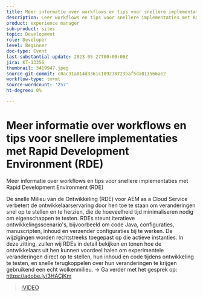 ```yaml
---
title: Meer informatie over workflows en tips voor snellere implementaties met Rapid Development Environment (RDE)
description: Leer workflows en tips voor snellere implementaties met Rapid Development Environment (RDE) Rapid Development Environment (RDE) voor AEM as a Cloud Service verbetering van de ontwikkelaarservaring door ze in staat te stellen wijzigingen snel te implementeren en te evalueren, waardoor de benodigde tijd voor het testen van functies tot een minimum wordt beperkt. RDEs steunt iteratieve ontwikkelingsscenario's, bijvoorbeeld om code Java, configuraties, manuscripten, inhoud en verzender configuraties bij te werken. De wijzigingen worden rechtstreeks toegepast op die actieve instanties. In deze zitting, zullen wij RDEs in detail bekijken en tonen hoe de ontwikkelaars uit hen kunnen voordeel halen om experimentele veranderingen direct op te stellen, hun inhoud en code tijdens ontwikkeling te testen, en snelle terugkoppelen over hun veranderingen te krijgen gebruikend een echt wolkenmilieu.
product: experience manager
sub-product: sites
topic: Development
role: Developer
level: Beginner
doc-type: Event
last-substantial-update: 2023-05-27T00:00:00Z
jira: KT-13356
thumbnail: 3419947.jpeg
source-git-commit: c0ac31a014d3361c109278723baf5da013566ae2
workflow-type: tm+mt
source-wordcount: '257'
ht-degree: 0%

---
```



# Meer informatie over workflows en tips voor snellere implementaties met Rapid Development Environment (RDE)

Meer informatie over workflows en tips voor snellere implementaties met Rapid Development Environment (RDE)

De snelle Milieu van de Ontwikkeling (RDE) voor AEM as a Cloud Service verbetert de ontwikkelaarservaring door hen toe te staan om veranderingen snel op te stellen en te herzien, die de hoeveelheid tijd minimaliseren nodig om eigenschappen te testen. RDEs steunt iteratieve ontwikkelingsscenario&#39;s, bijvoorbeeld om code Java, configuraties, manuscripten, inhoud en verzender configuraties bij te werken. De wijzigingen worden rechtstreeks toegepast op die actieve instanties. In deze zitting, zullen wij RDEs in detail bekijken en tonen hoe de ontwikkelaars uit hen kunnen voordeel halen om experimentele veranderingen direct op te stellen, hun inhoud en code tijdens ontwikkeling te testen, en snelle terugkoppelen over hun veranderingen te krijgen gebruikend een echt wolkenmilieu. → Ga verder met het gesprek op: https://adobe.ly/3HACjKm

>[!VIDEO](https://video.tv.adobe.com/v/3419947/?learn=on)
